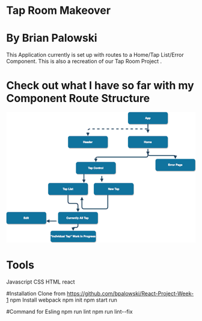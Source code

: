 # Tap Room Makeover
# By Brian Palowski

This Application currently is set up with routes to a Home/Tap List/Error Component. This is also a recreation of our Tap Room Project .


# Check out what I have so far with my Component Route Structure
![](src/img/Diagram.png)


# Tools
Javascript
CSS
HTML
react

#Installation
Clone from https://github.com/bpalowski/React-Project-Week-1
npm Install
webpack
npm init
npm start run

#Command for Esling
npm run lint
npm run lint--fix
